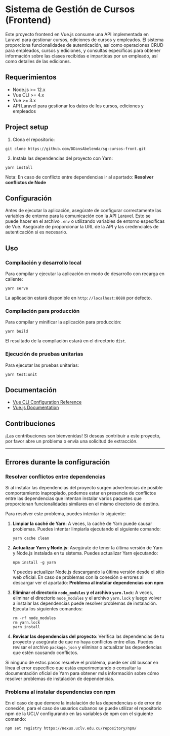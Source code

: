 # Sistema de Gestión de Cursos (Frontend)

Este proyecto frontend en Vue.js consume una API implementada en Laravel para gestionar cursos, ediciones de cursos y empleados. El sistema proporciona funcionalidades de autenticación, así como operaciones CRUD para empleados, cursos y ediciones, y consultas específicas para obtener información sobre las clases recibidas e impartidas por un empleado, así como detalles de las ediciones.

## Requerimientos

- Node.js >= 12.x
- Vue CLI >= 4.x
- Vue >= 3.x
- API Laravel para gestionar los datos de los cursos, ediciones y empleados

## Project setup

1. Clona el repositorio:

```
git clone https://github.com/DDansAbelenda/sg-cursos-front.git
```

2. Instala las dependencias del proyecto con Yarn:

```
yarn install
```
Nota: En caso de conflicto entre dependencias ir al apartado: **Resolver conflictos de Node**

## Configuración

Antes de ejecutar la aplicación, asegúrate de configurar correctamente las variables de entorno para la comunicación con la API Laravel. Esto se puede hacer en el archivo `.env` o utilizando variables de entorno específicas de Vue. Asegúrate de proporcionar la URL de la API y las credenciales de autenticación si es necesario.

## Uso

### Compilación y desarrollo local

Para compilar y ejecutar la aplicación en modo de desarrollo con recarga en caliente:

```
yarn serve
```

La aplicación estará disponible en `http://localhost:8080` por defecto.

### Compilación para producción

Para compilar y minificar la aplicación para producción:

```
yarn build
```

El resultado de la compilación estará en el directorio `dist`.

### Ejecución de pruebas unitarias

Para ejecutar las pruebas unitarias:

```
yarn test:unit
```

## Documentación

- [Vue CLI Configuration Reference](https://cli.vuejs.org/config/)
- [Vue.js Documentation](https://vuejs.org/v2/guide/)

## Contribuciones

¡Las contribuciones son bienvenidas! Si deseas contribuir a este proyecto, por favor abre un problema o envía una solicitud de extracción.

---

## Errores durante la configuración

### Resolver conflictos entre dependencias

Si al instalar las dependencias del proyecto surgen advertencias de posible comportamiento inapropiado, podemos estar en presencia de conflictos entre las dependencias que intentan instalar varios paquetes que proporcionan funcionalidades similares en el mismo directorio de destino.

Para resolver este problema, puedes intentar lo siguiente:

1. **Limpiar la caché de Yarn**: A veces, la caché de Yarn puede causar problemas. Puedes intentar limpiarla ejecutando el siguiente comando:
   ```
   yarn cache clean
   ```

2. **Actualizar Yarn y Node.js**: Asegúrate de tener la última versión de Yarn y Node.js instalada en tu sistema. Puedes actualizar Yarn ejecutando:
   ```
   npm install -g yarn
   ```
   Y puedes actualizar Node.js descargando la última versión desde el sitio web oficial. En caso de problemas con la conexión o errores al descargar ver el apartado: **Problema al instalar dependencias con npm**

3. **Eliminar el directorio `node_modules` y el archivo `yarn.lock`**: A veces, eliminar el directorio `node_modules` y el archivo `yarn.lock` y luego volver a instalar las dependencias puede resolver problemas de instalación. Ejecuta los siguientes comandos:
   ```
   rm -rf node_modules
   rm yarn.lock
   yarn install
   ```

4. **Revisar las dependencias del proyecto**: Verifica las dependencias de tu proyecto y asegúrate de que no haya conflictos entre ellas. Puedes revisar el archivo `package.json` y eliminar o actualizar las dependencias que estén causando conflictos.

Si ninguno de estos pasos resuelve el problema, puede ser útil buscar en línea el error específico que estás experimentando o consultar la documentación oficial de Yarn para obtener más información sobre cómo resolver problemas de instalación de dependencias.


### Problema al instalar dependencias con npm

En el caso de que demore la instalación de las dependencias o de error de conexión, para el caso de usuarios cubanos se puede utilizar el repositorio  npm de la UCLV configurando en las variables de npm con el siguiente comando:

`npm set registry https://nexus.uclv.edu.cu/repository/npm/`

